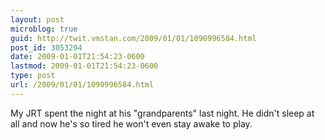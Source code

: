 ```yaml
---
layout: post
microblog: true
guid: http://twit.vmstan.com/2009/01/01/1090996584.html
post_id: 3053294
date: 2009-01-01T21:54:23-0600
lastmod: 2009-01-01T21:54:23-0600
type: post
url: /2009/01/01/1090996584.html
---
```

My JRT spent the night at his "grandparents" last night. He didn't sleep at all and now he's so tired he won't even stay awake to play.
